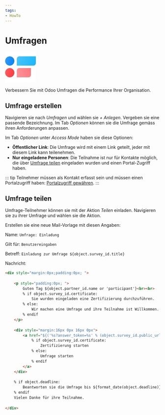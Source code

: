 ```yaml
---
tags:
- HowTo
---
```

# Umfragen
![icons_odoo_survey](assets/icons_odoo_survey.png)

Verbessern Sie mit Odoo Umfragen die Performance Ihrer Organisation.

## Umfrage erstellen

Navigieren sie nach *Umfragen* und wählen sie *+ Anlegen*. Vergeben sie eine passende Bezeichnung. Im Tab *Optionen* können sie die Umfrage gemäss ihren Anforderungen anpassen.


Im Tab *Optionen*  unter *Access Mode* haben sie diese Optionen:

* **Öffentlicher Link**: Die Umfrage wird mit einem Link geteilt, jeder mit diesem Link kann teilenehmen.
* **Nur eingeladene Personen**: Die Teilnahme ist nur für Kontakte möglich, die über [Umfrage teilen](#Umfrage%20teilen) eingeladen wurden und einen Portal-Zugriff haben.

::: tip
Teilnehmer müssen als Kontakt erfasst sein und müssen einen Portalzugriff haben: [Portalzugriff gewähren](Einstellungen-Login.md#Portalzugriff%20gewähren).
:::

## Umfrage teilen

Umfrage-Teilnehmer können sie mit der Aktion *Teilen* einladen. Navigieren sie zu ihrer Umfrage und wählen sie die Aktion. 

Erstellen sie eine neue Mail-Vorlage mit diesen Angaben:

Name: `Umfrage: Einladung`

Gilt für: `Benutzereingaben`

Betreff: `Einladung zur Umfrage ${object.survey_id.title}`

Nachricht:

```html
<div style="margin:0px;padding:0px; ">

    <p style="padding:0px; ">
        Guten Tag ${object.partner_id.name or 'participant'}<br><br>
        % if object.survey_id.certificate:
            Sie wurden eingeladen eine Zertifizierung durchzuführen.
        % else:
            Wir machen eine Umfrage und ihre Teilnahme ist Willkommen.
        % endif
	</p>
	
	<div style="margin:16px 0px 16px 0px">
		<a href="${('%s?answer_token=%s' % (object.survey_id.public_url, object.token)) | safe}" style="background-color:#875A7B;padding:8px 16px 8px 16px; text-decoration:none; color:#fff; border-radius:5px; font-size:13px">
			% if object.survey_id.certificate:
				Zertifizierung starten
			% else:
				Umfrage starten
			% endif
		</a>
	</div>
	
	% if object.deadline:
		Beantworten sie die Umfrage bis ${format_date(object.deadline)}.<br><br>
	% endif
	Vielen Danke für ihre Teilnahme.
    
</div>
```